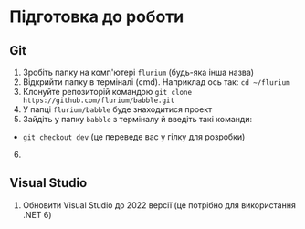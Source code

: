 # Підготовка до роботи

## Git

1. Зробіть папку на комп'ютері `flurium` (будь-яка інша назва)
2. Відкрийти папку в терміналі (cmd). Наприклад ось так: `cd ~/flurium`
3. Клонуйте репозиторій командою `git clone https://github.com/flurium/babble.git`
4. У папці `flurium/babble` буде знаходитися проект
5. Зайдіть у папку `babble` з терміналу й введіть такі команди:
  - `git checkout dev` (це переведе вас у гілку для розробки) 
6. 


## Visual Studio

1. Обновити Visual Studio до 2022 версії (це потрібно для використання .NET 6)